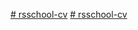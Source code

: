 [# rsschool-cv](https://OksanaGli.github.io/rsschool-cv/cv)
[# rsschool-cv](https://OksanaGli.github.io/rsschool-cv/)